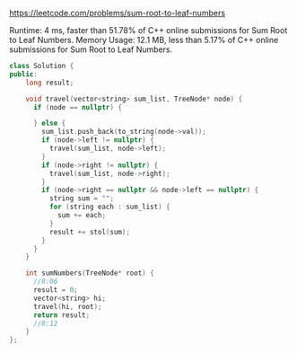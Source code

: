https://leetcode.com/problems/sum-root-to-leaf-numbers


Runtime: 4 ms, faster than 51.78% of C++ online submissions for Sum Root to Leaf Numbers.
Memory Usage: 12.1 MB, less than 5.17% of C++ online submissions for Sum Root to Leaf Numbers.



```cpp
class Solution {
public:
    long result;

    void travel(vector<string> sum_list, TreeNode* node) {
      if (node == nullptr) {

      } else {
        sum_list.push_back(to_string(node->val));
        if (node->left != nullptr) {
          travel(sum_list, node->left);
        }
        if (node->right != nullptr) {
          travel(sum_list, node->right);
        }
        if (node->right == nullptr && node->left == nullptr) {
          string sum = "";
          for (string each : sum_list) {
            sum += each;
          }
          result += stol(sum);
        }
      }
    }

    int sumNumbers(TreeNode* root) {
      //8:06
      result = 0;
      vector<string> hi;
      travel(hi, root);
      return result;
      //8:12
    }
};
```
